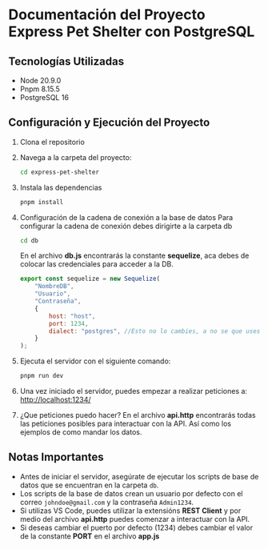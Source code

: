 # Documentación del Proyecto Express Pet Shelter con PostgreSQL

## Tecnologías Utilizadas

- Node 20.9.0
- Pnpm 8.15.5
- PostgreSQL 16

## Configuración y Ejecución del Proyecto

1.  Clona el repositorio

2.  Navega a la carpeta del proyecto:

    ```bash
    cd express-pet-shelter
    ```

3.  Instala las dependencias

    ```bash
    pnpm install
    ```

4.  Configuración de la cadena de conexión a la base de datos
    Para configurar la cadena de conexión debes dirigirte a la carpeta db

    ```bash
    cd db
    ```

    En el archivo **db.js** encontrarás la constante **sequelize**, aca debes de colocar las credenciales para acceder a la DB.

    ```JavaScript
    export const sequelize = new Sequelize(
        "NombreDB", 
        "Usuario",
        "Contraseña",
        {
            host: "host",
            port: 1234,
            dialect: "postgres", //Esto no lo cambies, a no se que uses otra DB
        }
    );
    ```

5.  Ejecuta el servidor con el siguiente comando:

    ```bash
    pnpm run dev
    ```

6.  Una vez iniciado el servidor, puedes empezar a realizar peticiones a: [http://localhost:1234/](http://localhost:1234/)

7. ¿Que peticiones puedo hacer?
    En el archivo **api.http** encontrarás todas las peticiones posibles para interactuar con la API. Así como los ejemplos de como mandar los datos.

## Notas Importantes

- Antes de iniciar el servidor, asegúrate de ejecutar los scripts de base de datos que se encuentran en la carpeta `db`.
- Los scripts de la base de datos crean un usuario por defecto con el correo `johndoe@gmail.com` y la contraseña `Admin1234`.
- Si utilizas VS Code, puedes utilizar la extensións **REST Client** y por medio del archivo **api.http** puedes comenzar a interactuar con la API.
- Si deseas cambiar el puerto por defecto (1234) debes cambiar el valor de la constante **PORT** en el archivo **app.js**

